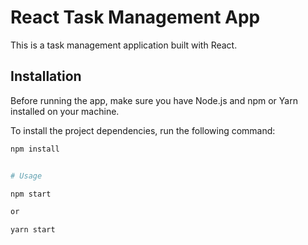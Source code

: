 # React Task Management App

This is a task management application built with React.

## Installation

Before running the app, make sure you have Node.js and npm or Yarn installed on your machine.

To install the project dependencies, run the following command:

```bash
npm install


# Usage

npm start

or

yarn start
